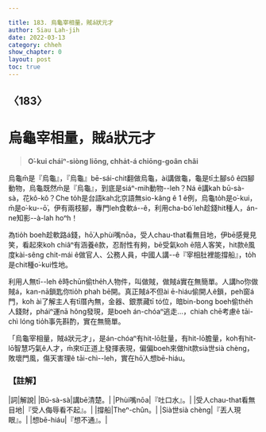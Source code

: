 ```yaml
---

title: 183. 烏龜宰相量，賊á狀元才
author: Siau Lah-jih
date: 2022-03-13
category: chheh
show_chapter: 0
layout: post
toc: true
---
```

  
## 〈183〉
# 烏龜宰相量，賊á狀元才
>**O͘-kui cháiⁿ-siòng liōng, chha̍t-á chiōng-goân châi**

烏龜m̄是『烏龜』，『烏龜』bē-sái-chit翻做烏龜，ài講做龜，龜是tī土腳sô ê四腳動物，烏龜既然m̄是『烏龜』，到底是siáⁿ-mih動物--leh？Ná ē講kah bū-sà-sà，花kô-kô？Che to̍h是台語kah北京語無sio-kâng ê 1 ê例，烏龜to̍h是o͘-kui，m̄是o͘-ku--ō͘，伊有兩枝腳，專門leh食軟á--ê，利用cha-bó͘ leh趁錢hit種人，án-ne知影--à-lah hoⁿh！

為tio̍h boeh趁軟路á錢，hō͘人phùi嘴nōa，受人chau-that看無目地，伊bē感覺見笑，看起來koh chiâⁿ有涵養ê款，忍耐性有夠，bē受氣koh ē陪人客笑，hit款ê風度kài-sêng chit-mái ê做官人、公務人員，中國人講--ê『宰相肚裡能撐船』，to̍h是chit種o͘-kui性地。

利用人無tī--leh ê時chūn偷the̍h人物件，叫做賊，做賊á實在無簡單。人講ho͘你做賊á，kan-nā鎖匙你tio̍h phah bē開。真正賊á不但ài ē-hiáu偷開人ê鎖，peh窗á門，koh ài了解主人有tī厝內無，金器、銀票藏tī tó位，暗bin-bong boeh偷the̍h人錢財，pháiⁿ運nā hông發現，是boeh án-chóaⁿ逃走…，chiah  chē考慮ê tāi-chì lóng tio̍h事先斟酌，實在無簡單。

「烏龜宰相量，賊á狀元才」，是án-chóaⁿ有hit-lō肚量，有hit-lō膽量，koh有hit-lō智慧巧氣ê人才，m̄來tī正道上發揮表現，偏偏boeh來做hit款sià世sià chèng，敗壞門風，傷天害理ê tāi-chì--leh，實在hō͘人想bē-hiáu。



### 【註解】

|詞|解說|
|Bū-sà-sà|講bē清楚。|
|Phùi嘴nōa|『吐口水』。|
|受人chau-that看無目地|『受人侮辱看不起』。|
|撐船|Theⁿ-chûn。|
|Sià世sià chèng|『丟人現眼』。|
|想bē-hiáu|『想不通』。|
